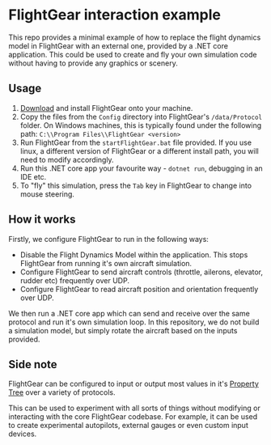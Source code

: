 # FlightGear interaction example

This repo provides a minimal example of how to replace the flight dynamics model in 
FlightGear with an external one, provided by a .NET core application. This could be
used to create and fly your own simulation code without having to provide any 
graphics or scenery.

## Usage

1. [Download](https://www.flightgear.org/download/) and install FlightGear onto 
   your machine.
2. Copy the files from the `Config` directory into FlightGear's `/data/Protocol`
   folder. On Windows machines, this is typically found under the following path:
   `C:\\Program Files\\FlightGear <version>`
3. Run FlightGear from the `startFlightGear.bat` file provided. If you use linux,
   a different version of FlightGear or a different install path, you will need
   to modify accordingly.
4. Run this .NET core app your favourite way - `dotnet run`, debugging in an IDE
   etc.
5. To "fly" this simulation, press the `Tab` key in FlightGear to change into mouse
   steering. 

## How it works

Firstly, we configure FlightGear to run in the following ways:
- Disable the Flight Dynamics Model within the application. This stops FlightGear
  from running it's own aircraft simulation. 
- Configure FlightGear to send aircraft controls (throttle, ailerons, elevator, 
  rudder etc) frequently over UDP.
- Configure FlightGear to read aircraft position and orientation frequently over
  UDP.

We then run a .NET core app which can send and receive over the same protocol and
run it's own simulation loop. In this repository, we do not build a simulation 
model, but simply rotate the aircraft based on the inputs provided. 

## Side note

FlightGear can be configured to input or output most values in it's 
[Property Tree](https://wiki.flightgear.org/Aircraft_properties_reference) over a
variety of protocols. 

This can be used to experiment with all sorts of things without modifying or
interacting with the core FlightGear codebase. For example, it can be used to 
create experimental autopilots, external gauges or even custom input devices.
